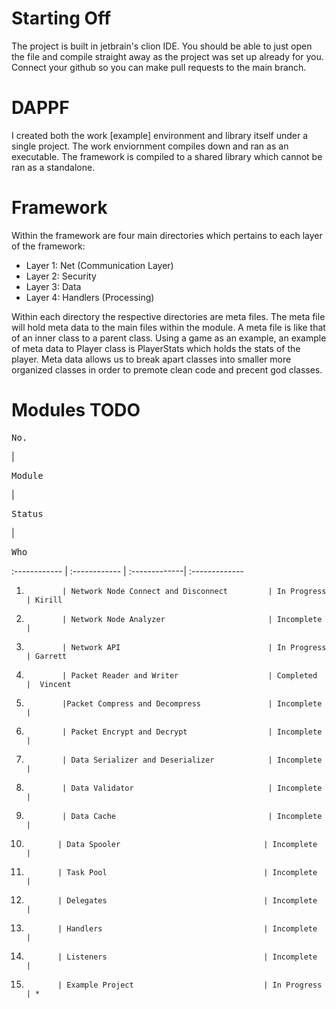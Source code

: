 # Starting Off
The project is built in jetbrain's clion IDE. You should be able to just open the file and compile straight away as the project was set up already for you. Connect your github so you can make pull requests to the main branch.

# DAPPF
I created both the work [example] environment and library itself under a single project. The work enviornment compiles down and ran as an executable. The framework is compiled to a shared library which cannot be ran as a standalone. 

# Framework
Within the framework are four main directories which pertains to each layer of the framework:
 - Layer 1: Net (Communication Layer)
 - Layer 2: Security
 - Layer 3: Data
 - Layer 4: Handlers (Processing)

Within each directory the respective directories are meta files. The meta file will hold meta data to the main files within the module. A meta file is like that of an inner class to a parent class. Using a game as an example, an example of meta data to Player class is PlayerStats which holds the stats of the player. Meta data allows us to break apart classes into smaller more organized classes in order to premote clean code and precent god classes.

# Modules TODO


<pre>No.</pre> | <pre>Module                           </pre>| <pre>Status                     </pre>    | <pre>Who</pre>
:------------  | :------------                               | :-------------| :-------------
1.             | Network Node Connect and Disconnect         | In Progress   | Kirill
2.             | Network Node Analyzer                       | Incomplete    | 
3.             | Network API                                 | In Progress   | Garrett
4.             | Packet Reader and Writer                    | Completed     |  Vincent
5.             |Packet Compress and Decompress               | Incomplete    | 
6.             | Packet Encrypt and Decrypt                  | Incomplete    | 
7.             | Data Serializer and Deserializer            | Incomplete    | 
8.             | Data Validator                              | Incomplete    | 
9.             | Data Cache                                  | Incomplete    |
10.            | Data Spooler                                | Incomplete    |
11.            | Task Pool                                   | Incomplete    |
12.            | Delegates                                   | Incomplete    |
13.            | Handlers                                    | Incomplete    | 
14.            | Listeners                                   | Incomplete    |
15.            | Example Project                             | In Progress   | *
